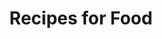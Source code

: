 ---
title: Recipes for Food
ongoing: false
years: 2019
link: https://recipesforfood.net/
description: A curated quasi-digital/print cookbook featuring recipes by designers by me and Nazlı Ercan. We wanted to convey the slow browsing of a cookbook, while still maintaining the democratic reach of digital.
---